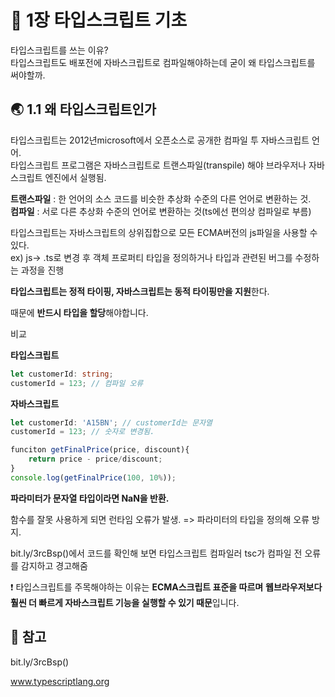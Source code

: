 # 🐳 1장 타입스크립트 기초

타입스크립트를 쓰는 이유?<br/>타입스크립트도 배포전에 자바스크립트로 컴파일해야하는데 굳이 왜 타입스크립트를 써야할까.

## 🌏 1.1 왜 타입스크립트인가

타입스크립트는 2012년microsoft에서 오픈소스로 공개한 컴파일 투 자바스크립트 언어.<br/>타입스크립트 프로그램은 자바스크립트로 트랜스파일(transpile) 해야 브라우저나 자바스크립트 엔진에서 실행됨.

**트랜스파일** : 한 언어의 소스 코드를 비슷한 추상화 수준의 다른 언어로 변환하는 것.<br/>**컴파일** : 서로 다른 추상화 수준의 언어로 변환하는 것(ts에선 편의상 컴파일로 부름)

타입스크립트는 자바스크립트의 상위집합으로 모든 ECMA버전의 js파일을 사용할 수 있다.<br/>ex) js-> .ts로 변경 후 객체 프로퍼티 타입을 정의하거나 타입과 관련된 버그를 수정하는 과정을 진행

**타입스크립트는 정적 타이핑, 자바스크립트는 동적 타이핑만을 지원**한다.

때문에 **반드시 타입을 할당**해야합니다.



비교

**타입스크립트**

```typescript
let customerId: string;
customerId = 123; // 컴파일 오류
```

**자바스크립트**

```javascript
let customerId: 'A15BN'; // customerId는 문자열
customerId = 123; // 숫자로 변경됨.
```



```typescript
funciton getFinalPrice(price, discount){
    return price - price/discount;
}
console.log(getFinalPrice(100, 10%));
```

**파라미터가 문자열 타입이라면 NaN을 반환.**

함수를 잘못 사용하게 되면 런타임 오류가 발생. => 파라미터의 타입을 정의해 오류 방지.

bit.ly/3rcBsp()에서 코드를 확인해 보면 타입스크립트 컴파일러 tsc가 컴파일 전 오류를 감지하고 경고해줌

❗ 타입스크립트를 주목해야하는 이유는 **ECMA스크립트 표준을 따르며** **웹브라우저보다 훨씬 더 빠르게 자바스크립트 기능을 실행할 수 있기 때문**입니다.



## 📘 참고

bit.ly/3rcBsp()

www.typescriptlang.org